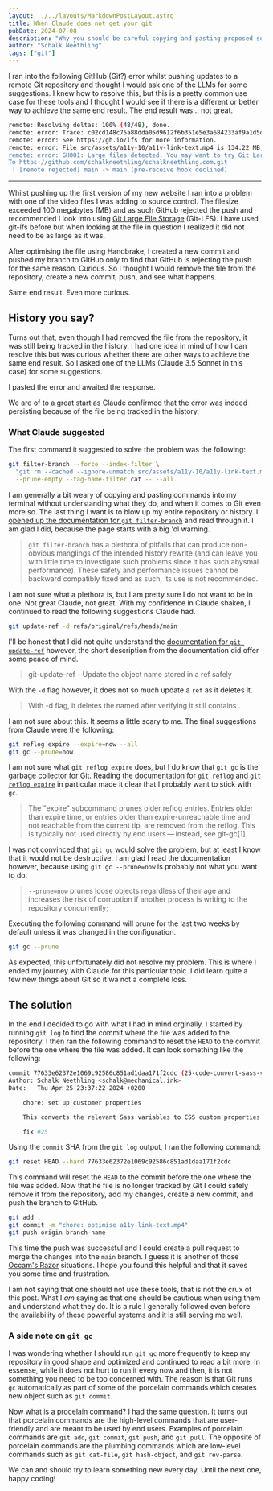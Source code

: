 ```yaml
---
layout: ../../layouts/MarkdownPostLayout.astro
title: When Claude does not get your git
pubDate: 2024-07-08
description: "Why you should be careful copying and pasting proposed solutions from LLMs."
author: "Schalk Neethling"
tags: ["git"]
---
```


I ran into the following GitHub (Git?) error whilst pushing updates to a remote Git repository and thought I would ask one of the LLMs for some suggestions. I knew how to resolve this, but this is a pretty common use case for these tools and I thought I would see if there is a different or better way to achieve the same end result. The end result was... not great.

```bash
remote: Resolving deltas: 100% (48/48), done.
remote: error: Trace: c02cd148c75a88dda05d9612f6b351e5e3a684233af9a1d5de20ef463443bd8d
remote: error: See https://gh.io/lfs for more information.
remote: error: File src/assets/a11y-10/a11y-link-text.mp4 is 134.22 MB; this exceeds GitHub's file size limit of 100.00 MB
remote: error: GH001: Large files detected. You may want to try Git Large File Storage - https://git-lfs.github.com.
To https://github.com/schalkneethling/schalkneethling.com.git
 ! [remote rejected] main -> main (pre-receive hook declined)
```

---

Whilst pushing up the first version of my new website I ran into a problem with one of the video files I was adding to source control. The filesize exceeded 100 megabytes (MB) and as such GitHub rejected the push and recommended I look into using [Git Large File Storage](https://git-lfs.com/) (Git-LFS). I have used git-lfs before but when looking at the file in question I realized it did not need to be as large as it was.

After optimising the file using Handbrake, I created a new commit and pushed my branch to GitHub only to find that GitHub is rejecting the push for the same reason. Curious. So I thought I would remove the file from the repository, create a new commit, push, and see what happens.

Same end result. Even more curious.

## History you say?

Turns out that, even though I had removed the file from the repository, it was still being tracked in the history. I had one idea in mind of how I can resolve this but was curious whether there are other ways to achieve the same end result. So I asked one of the LLMs (Claude 3.5 Sonnet in this case) for some suggestions.

I pasted the error and awaited the response.

We are of to a great start as Claude confirmed that the error was indeed persisting because of the file being tracked in the history.

### What Claude suggested

The first command it suggested to solve the problem was the following:

```bash
git filter-branch --force --index-filter \
  "git rm --cached --ignore-unmatch src/assets/a11y-10/a11y-link-text.mp4" \
  --prune-empty --tag-name-filter cat -- --all
```

I am generally a bit weary of copying and pasting commands into my terminal without understanding what they do, and when it comes to Git even more so. The last thing I want is to blow up my entire repository or history. I [opened up the documentation for `git filter-branch`](https://git-scm.com/docs/git-filter-branch) and read through it. I am glad I did, because the page starts with a big 'ol warning.

> `git filter-branch` has a plethora of pitfalls that can produce non-obvious manglings of the intended history rewrite (and can leave you with little time to investigate such problems since it has such abysmal performance). These safety and performance issues cannot be backward compatibly fixed and as such, its use is not recommended.

I am not sure what a plethora is, but I am pretty sure I do not want to be in one. Not great Claude, not great. With my confidence in Claude shaken, I continued to read the following suggestions Claude had.

```bash
git update-ref -d refs/original/refs/heads/main
```

I'll be honest that I did not quite understand the [documentation for `git update-ref`](https://git-scm.com/docs/git-update-ref) however, the short description from the documentation did offer some peace of mind.

> git-update-ref - Update the object name stored in a ref safely

With the `-d` flag however, it does not so much update a `ref` as it deletes it.

> With -d flag, it deletes the named <ref> after verifying it still contains <old-oid>.

I am not sure about this. It seems a little scary to me. The final suggestions from Claude were the following:

```bash
git reflog expire --expire=now --all
git gc --prune=now
```

I am not sure what `git reflog expire` does, but I do know that `git gc` is the garbage collector for Git. Reading [the documentation for `git reflog` and `git reflog expire`](https://git-scm.com/docs/git-reflog) in particular made it clear that I probably want to stick with `gc`.

> The "expire" subcommand prunes older reflog entries. Entries older than expire time, or entries older than expire-unreachable time and not reachable from the current tip, are removed from the reflog. This is typically not used directly by end users — instead, see git-gc[1].

I was not convinced that `git gc` would solve the problem, but at least I know that it would not be destructive. I am glad I read the documentation however, because using `git gc --prune=now` is probably not what you want to do.

> `--prune=now` prunes loose objects regardless of their age and increases the risk of corruption if another process is writing to the repository concurrently;

Executing the following command will prune for the last two weeks by default unless it was changed in the configuration.

```bash
git gc --prune
```

As expected, this unfortunately did not resolve my problem. This is where I ended my journey with Claude for this particular topic. I did learn quite a few new things about Git so it wa not a complete loss.

## The solution

In the end I decided to go with what I had in mind orginally. I started by running `git log` to find the commit where the file was added to the repository. I then ran the following command to reset the `HEAD` to the commit before the one where the file was added. It can look something like the following:

```bash
commit 77633e62372e1069c92586c851ad1daa171f2cdc (25-code-convert-sass-variables-into-css-custom-properties)
Author: Schalk Neethling <schalk@mechanical.ink>
Date:   Thu Apr 25 23:37:22 2024 +0200

    chore: set up customer properties

    This converts the relevant Sass variables to CSS custom properties and introduces additional and missing custom properties.

    fix #25
```

Using the `commit` SHA from the `git log` output, I ran the following command:

```bash
git reset HEAD --hard 77633e62372e1069c92586c851ad1daa171f2cdc
```

This command will reset the `HEAD` to the commit before the one where the file was added. Now that he file is no longer tracked by Git I could safely remove it from the repository, add my changes, create a new commit, and push the branch to GitHub.

```bash
git add .
git commit -m "chore: optimise a11y-link-text.mp4"
git push origin branch-name
```

This time the push was successful and I could create a pull request to merge the changes into the `main` branch. I guess it is another of those [Occam's Razor](https://en.wikipedia.org/wiki/Occam's_razor) situations. I hope you found this helpful and that it saves you some time and frustration.

I am not saying that one should not use these tools, that is not the crux of this post. What I _am_ saying as that one should be cautious when using them and understand what they do. It is a rule I generally followed even before the availability of these powerful systems and it is still serving me well.

### A side note on `git gc`

I was wondering whether I should run `git gc` more frequently to keep my repository in good shape and optimized and continued to read a bit more. In essense, while it does not hurt to run it every now and then, it is not something you need to be too concerned with. The reason is that Git runs `gc` automatically as part of some of the porcelain commands which creates new object such as `git commit`.

Now what is a procelain command? I had the same question. It turns out that porcelain commands are the high-level commands that are user-friendly and are meant to be used by end users. Examples of porcelain commands are `git add`, `git commit`, `git push`, and `git pull`. The opposite of porcelain commands are the plumbing commands which are low-level commands such as `git cat-file`, `git hash-object`, and `git rev-parse`.

We can and should try to learn something new every day. Until the next one, happy coding!
